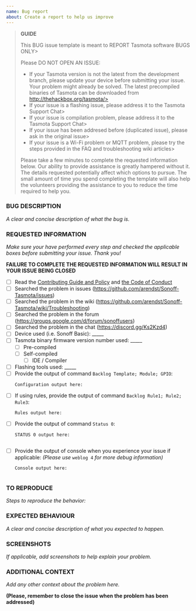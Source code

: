 ```yaml
---
name: Bug report
about: Create a report to help us improve
---
```


> **GUIDE**
>
> This BUG issue template is meant to REPORT Tasmota software BUGS ONLY>
>  
> Please DO NOT OPEN AN ISSUE:
>  - If your Tasmota version is not the latest from the development branch, please update your device before submitting your issue. Your problem might already be solved. The latest precompiled binaries of Tasmota can be downloaded from http://thehackbox.org/tasmota/>  
>  - If your issue is a flashing issue, please address it to the Tasmota Support Chat>  
>  - If your issue is compilation problem, please address it to the Tasmota Support Chat>  
>  - If your issue has been addresed before (duplicated issue), please ask in the original issue>  
>  - If your issue is a Wi-Fi problem or MQTT problem, please try the steps provided in the FAQ and troubleshooting wiki articles>  
>
> Please take a few minutes to complete the requested information below. Our ability to provide assistance is greatly hampered without it. The details requested potentially affect which options to pursue. The small amount of time you spend completing the template will also help the volunteers providing the assistance to you to reduce the time required to help you.

### BUG DESCRIPTION
_A clear and concise description of what the bug is._


### REQUESTED INFORMATION
_Make sure your have performed every step and checked the applicable boxes before submitting your issue. Thank you!_

**FAILURE TO COMPLETE THE REQUESTED INFORMATION WILL RESULT IN YOUR ISSUE BEING CLOSED**

- [ ] Read the [Contributing Guide and Policy](https://github.com/arendst/Sonoff-Tasmota/blob/development/CONTRIBUTING.md) and [the Code of Conduct](https://github.com/arendst/Sonoff-Tasmota/blob/development/CODE_OF_CONDUCT.md)
- [ ] Searched the problem in issues (https://github.com/arendst/Sonoff-Tasmota/issues)
- [ ] Searched the problem in the wiki (https://github.com/arendst/Sonoff-Tasmota/wiki/Troubleshooting)
- [ ] Searched the problem in the forum (https://groups.google.com/d/forum/sonoffusers)
- [ ] Searched the problem in the chat (https://discord.gg/Ks2Kzd4)
- [ ] Device used (i.e. Sonoff Basic): _____
- [ ] Tasmota binary firmware version number used: _____
  - [ ] Pre-compiled
  - [ ] Self-compiled
    - [ ] IDE / Compiler
- [ ] Flashing tools used: _____
- [ ] Provide the output of command ``Backlog Template; Module; GPIO``:
  ```
  Configuration output here:
  
  ```
- [ ] If using rules, provide the output of command ``Backlog Rule1; Rule2; Rule3``:
  ```
  Rules output here:
  
  ```
- [ ] Provide the output of command ``Status 0``:
  ```
  STATUS 0 output here:
  
  
  ```
- [ ] Provide the output of console when you experience your issue if applicable:
  _(Please use_ ``weblog 4`` _for more debug information)_
  ```
  Console output here:
  
  
  ```

### TO REPRODUCE
_Steps to reproduce the behavior:_


### EXPECTED BEHAVIOUR
_A clear and concise description of what you expected to happen._


### SCREENSHOTS
_If applicable, add screenshots to help explain your problem._


### ADDITIONAL CONTEXT
_Add any other context about the problem here._


**(Please, remember to close the issue when the problem has been addressed)**
